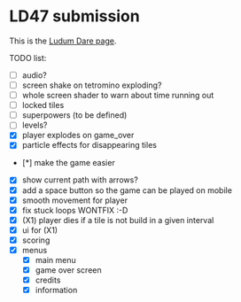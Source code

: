 # LD47 submission

This is the [Ludum Dare page](https://ldjam.com/events/ludum-dare/47/$223139).

TODO list:
 * [ ] audio?
 * [ ] screen shake on tetromino exploding?
 * [ ] whole screen shader to warn about time running out
 * [ ] locked tiles
 * [ ] superpowers (to be defined)
 * [ ] levels?
 * [x] player explodes on game_over
 * [x] particle effects for disappearing tiles
 * [*] make the game easier
 * [x] show current path with arrows?
 * [x] add a space button so the game can be played on mobile
 * [x] smooth movement for player
 * [x] fix stuck loops WONTFIX :-D
 * [x] (X1) player dies if a tile is not build in a given interval
 * [x] ui for (X1)
 * [x] scoring
 * [x] menus
   * [x] main menu
   * [x] game over screen
   * [x] credits
   * [x] information

